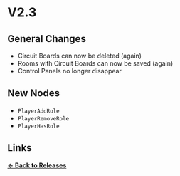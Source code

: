 # V2.3

## General Changes

* Circuit Boards can now be deleted (again)
* Rooms with Circuit Boards can now be saved (again)
* Control Panels no longer disappear

## New Nodes

* `PlayerAddRole`
* `PlayerRemoveRole`
* `PlayerHasRole`

## Links

**[<- Back to Releases](https://tyleo-rec.github.io/CircuitsV2Resources/releases/)**
